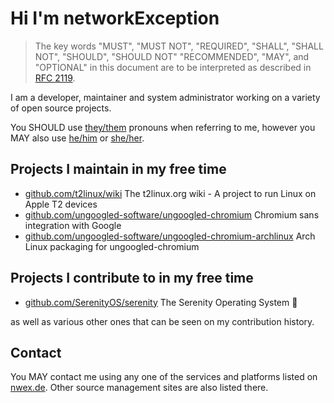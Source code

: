 # Hi I'm networkException

> The key words "MUST", "MUST NOT", "REQUIRED", "SHALL", "SHALL NOT", "SHOULD", "SHOULD NOT" "RECOMMENDED",  "MAY", and "OPTIONAL" in this document are to be interpreted as described in [RFC 2119](https://datatracker.ietf.org/doc/html/rfc2119).

I am a developer, maintainer and system administrator working on a variety of open source projects.

You SHOULD use [they/them](https://en.pronouns.page/they) pronouns when referring to me, however you MAY also use [he/him](https://en.pronouns.page/he) or [she/her](https://en.pronouns.page/she).

## Projects I maintain in my free time

- [github.com/t2linux/wiki](https://github.com/t2linux/wiki) The t2linux.org wiki - A project to run Linux on Apple T2 devices
- [github.com/ungoogled-software/ungoogled-chromium](https://github.com/ungoogled-software/ungoogled-chromium) Chromium sans integration with Google
- [github.com/ungoogled-software/ungoogled-chromium-archlinux](https://github.com/ungoogled-software/ungoogled-chromium-archlinux) Arch Linux packaging for ungoogled-chromium

## Projects I contribute to in my free time

- [github.com/SerenityOS/serenity](https://github.com/SerenityOS/serenity) The Serenity Operating System 🐞

as well as various other ones that can be seen on my contribution history.

## Contact

You MAY contact me using any one of the services and platforms listed on [nwex.de](https://nwex.de). Other source management sites are also listed there.
